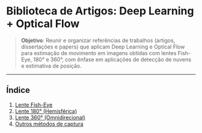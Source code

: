# Biblioteca de Artigos: Deep Learning + Optical Flow

> **Objetivo**: Reunir e organizar referências de trabalhos (artigos, dissertações e papers) que aplicam Deep Learning e Optical Flow para estimação de movimento em imagens obtidas com lentes Fish-Eye, 180° e 360°, com ênfase em aplicações de detecção de nuvens e estimativa de posição.

---

## Índice

1. [Lente Fish-Eye](#./tree/main/fish-eye)  
2. [Lente 180° (Hemisférica)](#hemisferica)  
3. [Lente 360° (Omnidirecional)](#omnidirecional)  
4. [Outros métodos de captura](#outros)